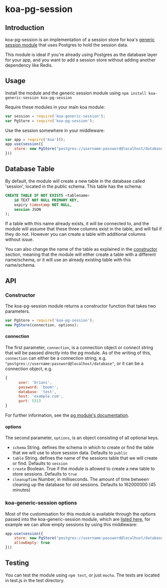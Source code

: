 # koa-pg-session

## Introduction

koa-pg-session is an implementation of a session store for koa's [generic session module](https://github.com/koajs/generic-session) that uses Postgres to hold the session data.

This module is ideal if you're already using Postgres as the database layer for your app, and you want to add a session store without adding another dependency like Redis.

## Usage

Install the module and the generic session module using `npm install koa-generic-session koa-pg-session`

Require these modules in your main koa module:

```javascript
var session = require('koa-generic-session');
var PgStore = require('koa-pg-session');
```

Use the session somewhere in your middleware:

```javascript
var app = require('koa')();
app.use(session({
    store: new PgStore("postgres://username:password@localhost/database")
}))
```

## Database Table

By default, the module will create a new table in the database called 'session', located in the public schema. This table has the schema:

```sql
CREATE TABLE IF NOT EXISTS <tablename>
    id TEXT NOT NULL PRIMARY KEY,
    expiry timestamp NOT NULL,
    session JSON
);
```

If a table with this name already exists, it will be connected to, and the module will assume that these three columns exist in the table, and will fail if they do not. However you can create a table with additional columns without issue.

You can also change the name of the table as explained in the [constructor](#constructor) section, meaning that the module will either create a table with a different name/schema, or it will use an already existing table with this name/schema.

## API

### Constructor

The koa-pg-session module returns a constructor function that takes two parameters.

```javascript
var PgStore = require('koa-pg-session');
new PgStore(connection, options);
```

#### connection

The first parameter, `connection`, is a connection object or connect string that will be passed *directly* into the pg module. As of the writing of this, `connection` can either be a connection string, e.g. `"postgres://username:password@localhost/database"`, or it can be a connection object, e.g.
```javascript
{
      user: 'brianc',
      password: 'boom!',
      database: 'test',
      host: 'example.com',
      port: 5313
}
```

For further information, see the [pg module's documentation](https://github.com/brianc/node-postgres/wiki/pg#connectstring-connectionstring-function-callback).

#### options

The second parameter, `options`, is an object consisting of all optional keys.

* `schema` String. defines the schema in which to create or find the table that we will use to store session data. Defaults to `public`
* `table` String. defines the name of the sessions table that we will create or find. Defaults to `session`
* `create` Boolean. True if the module is allowed to create a new table to store sessions. Defaults to `true`
* `cleanupTime` Number, in milliseconds. The amount of time between cleaning up the database for old sessions. Defaults to 162000000 (45 minutes)

### koa-generic-session options

Most of the customisation for this module is available through the options passed into the koa-generic-session module, which are [listed here](https://github.com/koajs/generic-session#options), for example we can allow empty sessions by using this middleware:

```javascript
app.use(session({
    store: new PgStore("postgres://username:password@localhost/database"),
    allowEmpty: true
}))
```

## Testing

You can test the module using `npm test`, or just `mocha`. The tests are located in test.js in the test directory.
